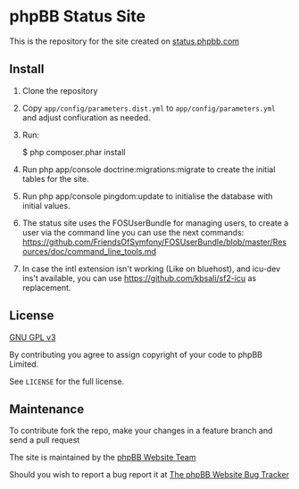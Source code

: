 phpBB Status Site
=================

This is the repository for the site created on [status.phpbb.com](http://status.phpbb.com)

Install
-------

1. Clone the repository
2. Copy `app/config/parameters.dist.yml` to `app/config/parameters.yml` and adjust confiuration as needed.
3. Run:

    $ php composer.phar install

4. Run php app/console doctrine:migrations:migrate to create the initial tables for the site.

5. Run php app/console pingdom:update to initialise the database with initial values.

6. The status site uses the FOSUserBundle for managing users, to create a user via the command line you can use the next commands: https://github.com/FriendsOfSymfony/FOSUserBundle/blob/master/Resources/doc/command_line_tools.md

7. In case the intl extension isn't working (Like on bluehost), and icu-dev ins't available, you can use https://github.com/kbsali/sf2-icu as replacement.

License
-------
[GNU GPL v3](http://opensource.org/licenses/gpl-3.0)

By contributing you agree to assign copyright of your code to phpBB Limited.

See `LICENSE` for the full license.

Maintenance
-------------

To contribute fork the repo, make your changes in a feature branch and send a pull request

The site is maintained by the [phpBB Website Team](https://www.phpbb.com/community/memberlist.php?mode=group&g=47077)

Should you wish to report a bug report it at [The phpBB Website Bug Tracker](https://www.phpbb.com/bugs/website/)
